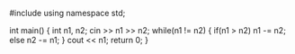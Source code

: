 #include <iostream>
using namespace std;

int main() {
    int n1, n2;
    cin >> n1 >> n2;
    while(n1 != n2) 
      {
        if(n1 > n2)
            n1 -= n2;
        else
            n2 -= n1;
      }
    cout << n1;
    return 0;
}
